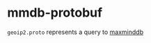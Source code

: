 # mmdb-protobuf

`geoip2.proto` represents a query to [maxminddb](https://docs.rs/crate/maxminddb/)
